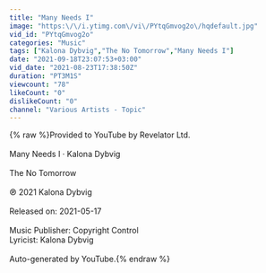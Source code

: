 ```yaml
---
title: "Many Needs I"
image: "https:\/\/i.ytimg.com\/vi\/PYtqGmvog2o\/hqdefault.jpg"
vid_id: "PYtqGmvog2o"
categories: "Music"
tags: ["Kalona Dybvig","The No Tomorrow","Many Needs I"]
date: "2021-09-18T23:07:53+03:00"
vid_date: "2021-08-23T17:38:50Z"
duration: "PT3M1S"
viewcount: "78"
likeCount: "0"
dislikeCount: "0"
channel: "Various Artists - Topic"
---
```

{% raw %}Provided to YouTube by Revelator Ltd.<br /><br />Many Needs I · Kalona Dybvig<br /><br />The No Tomorrow<br /><br />℗ 2021 Kalona Dybvig<br /><br />Released on: 2021-05-17<br /><br />Music  Publisher: Copyright Control<br />Lyricist: Kalona Dybvig<br /><br />Auto-generated by YouTube.{% endraw %}

